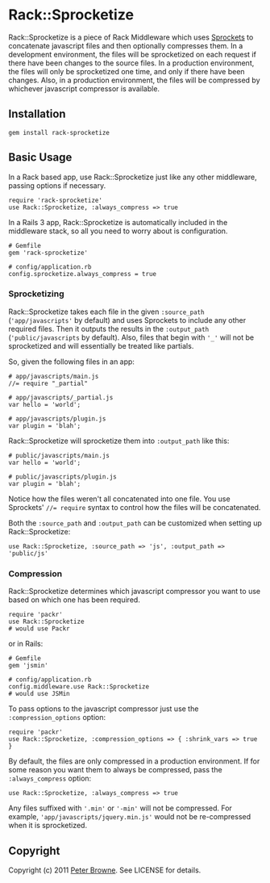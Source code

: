 # Rack::Sprocketize

Rack::Sprocketize is a piece of Rack Middleware which uses [Sprockets](http://getsprockets.org/) to concatenate javascript files and then optionally compresses them. In a development environment, the files will be sprocketized on each request if there have been changes to the source files. In a production environment, the files will only be sprocketized one time, and only if there have been changes. Also, in a production environment, the files will be compressed by whichever javascript compressor is available.

## Installation
    
    gem install rack-sprocketize
    
## Basic Usage

In a Rack based app, use Rack::Sprocketize just like any other middleware, passing options if necessary.

    require 'rack-sprocketize'
    use Rack::Sprocketize, :always_compress => true
    
In a Rails 3 app, Rack::Sprocketize is automatically included in the middleware stack, so all you need to worry about  is configuration.
    
    # Gemfile
    gem 'rack-sprocketize'
    
    # config/application.rb
    config.sprocketize.always_compress = true
    
### Sprocketizing
    
Rack::Sprocketize takes each file in the given `:source_path` (`'app/javascripts'` by default) and uses Sprockets to include any other required files. Then it outputs the results in the `:output_path` (`'public/javascripts` by default). Also, files that begin with `'_'` will not be sprocketized and will essentially be treated like partials.

So, given the following files in an app:

    # app/javascripts/main.js
    //= require "_partial"
    
    # app/javascripts/_partial.js
    var hello = 'world';
    
    # app/javascripts/plugin.js
    var plugin = 'blah';
    
Rack::Sprocketize will sprocketize them into `:output_path` like this:

    # public/javascripts/main.js
    var hello = 'world';
    
    # public/javascripts/plugin.js
    var plugin = 'blah';
    
Notice how the files weren't all concatenated into one file. You use Sprockets' `//= require` syntax to control how the files will be concatenated.

Both the `:source_path` and `:output_path` can be customized when setting up Rack::Sprocketize:

    use Rack::Sprocketize, :source_path => 'js', :output_path => 'public/js'
      
### Compression
      
Rack::Sprocketize determines which javascript compressor you want to use based on which one has been required. 

    require 'packr'
    use Rack::Sprocketize
    # would use Packr
    
or in Rails:

    # Gemfile
    gem 'jsmin'
    
    # config/application.rb
    config.middleware.use Rack::Sprocketize
    # would use JSMin

To pass options to the javascript compressor just use the `:compression_options` option:

    require 'packr'
    use Rack::Sprocketize, :compression_options => { :shrink_vars => true }
    
By default, the files are only compressed in a production environment. If for some reason you want them to always be compressed, pass the `:always_compress` option:

    use Rack::Sprocketize, :always_compress => true
    
Any files suffixed with `'.min'` or `'-min'` will not be compressed. For example, `'app/javascripts/jquery.min.js'` would not be re-compressed when it is sprocketized.

## Copyright

Copyright (c) 2011 [Peter Browne](http://petebrowne.com). See LICENSE for details.
